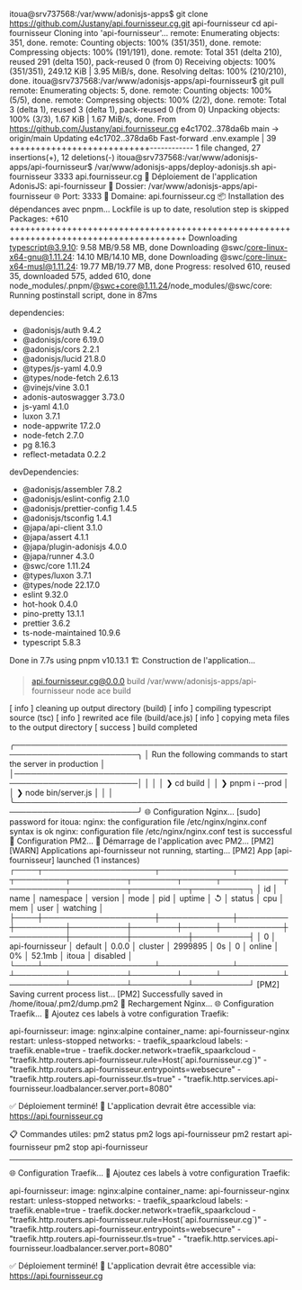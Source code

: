 itoua@srv737568:/var/www/adonisjs-apps$ git clone https://github.com/Justany/api.fournisseur.cg.git api-fournisseur
cd api-fournisseur
Cloning into 'api-fournisseur'...
remote: Enumerating objects: 351, done.
remote: Counting objects: 100% (351/351), done.
remote: Compressing objects: 100% (191/191), done.
remote: Total 351 (delta 210), reused 291 (delta 150), pack-reused 0 (from 0)
Receiving objects: 100% (351/351), 249.12 KiB | 3.95 MiB/s, done.
Resolving deltas: 100% (210/210), done.
itoua@srv737568:/var/www/adonisjs-apps/api-fournisseur$ git pull
remote: Enumerating objects: 5, done.
remote: Counting objects: 100% (5/5), done.
remote: Compressing objects: 100% (2/2), done.
remote: Total 3 (delta 1), reused 3 (delta 1), pack-reused 0 (from 0)
Unpacking objects: 100% (3/3), 1.67 KiB | 1.67 MiB/s, done.
From https://github.com/Justany/api.fournisseur.cg
   e4c1702..378da6b  main       -> origin/main
Updating e4c1702..378da6b
Fast-forward
 .env.example | 39 +++++++++++++++++++++++++++------------
 1 file changed, 27 insertions(+), 12 deletions(-)
itoua@srv737568:/var/www/adonisjs-apps/api-fournisseur$ /var/www/adonisjs-apps/deploy-adonisjs.sh api-fournisseur 3333 api.fournisseur.cg
🚀 Déploiement de l'application AdonisJS: api-fournisseur
📂 Dossier: /var/www/adonisjs-apps/api-fournisseur
🌐 Port: 3333
🔗 Domaine: api.fournisseur.cg
📦 Installation des dépendances avec pnpm...
Lockfile is up to date, resolution step is skipped
Packages: +610
++++++++++++++++++++++++++++++++++++++++++++++++++++++++++++++++++++++++++++++++++++++++
Downloading typescript@3.9.10: 9.58 MB/9.58 MB, done
Downloading @swc/core-linux-x64-gnu@1.11.24: 14.10 MB/14.10 MB, done
Downloading @swc/core-linux-x64-musl@1.11.24: 19.77 MB/19.77 MB, done
Progress: resolved 610, reused 35, downloaded 575, added 610, done
node_modules/.pnpm/@swc+core@1.11.24/node_modules/@swc/core: Running postinstall script, done in 87ms

dependencies:
+ @adonisjs/auth 9.4.2
+ @adonisjs/core 6.19.0
+ @adonisjs/cors 2.2.1
+ @adonisjs/lucid 21.8.0
+ @types/js-yaml 4.0.9
+ @types/node-fetch 2.6.13
+ @vinejs/vine 3.0.1
+ adonis-autoswagger 3.73.0
+ js-yaml 4.1.0
+ luxon 3.7.1
+ node-appwrite 17.2.0
+ node-fetch 2.7.0
+ pg 8.16.3
+ reflect-metadata 0.2.2

devDependencies:
+ @adonisjs/assembler 7.8.2
+ @adonisjs/eslint-config 2.1.0
+ @adonisjs/prettier-config 1.4.5
+ @adonisjs/tsconfig 1.4.1
+ @japa/api-client 3.1.0
+ @japa/assert 4.1.1
+ @japa/plugin-adonisjs 4.0.0
+ @japa/runner 4.3.0
+ @swc/core 1.11.24
+ @types/luxon 3.7.1
+ @types/node 22.17.0
+ eslint 9.32.0
+ hot-hook 0.4.0
+ pino-pretty 13.1.1
+ prettier 3.6.2
+ ts-node-maintained 10.9.6
+ typescript 5.8.3

Done in 7.7s using pnpm v10.13.1
🏗️ Construction de l'application...

> api.fournisseur.cg@0.0.0 build /var/www/adonisjs-apps/api-fournisseur
> node ace build

[ info ] cleaning up output directory (build)
[ info ] compiling typescript source (tsc)
[ info ] rewrited ace file (build/ace.js)
[ info ] copying meta files to the output directory
[ success ] build completed

╭────────────────────────────────────────────────────────────────────────╮
│    Run the following commands to start the server in production        │
│────────────────────────────────────────────────────────────────────────│
│                                                                        │
│    ❯ cd build                                                          │
│    ❯ pnpm i --prod                                                     │
│    ❯ node bin/server.js                                                │
│                                                                        │
╰────────────────────────────────────────────────────────────────────────╯
🌐 Configuration Nginx...
[sudo] password for itoua:
nginx: the configuration file /etc/nginx/nginx.conf syntax is ok
nginx: configuration file /etc/nginx/nginx.conf test is successful
🔧 Configuration PM2...
🚀 Démarrage de l'application avec PM2...
[PM2][WARN] Applications api-fournisseur not running, starting...
[PM2] App [api-fournisseur] launched (1 instances)
┌────┬────────────────────┬─────────────┬─────────┬─────────┬──────────┬────────┬──────┬───────────┬──────────┬──────────┬──────────┬──────────┐
│ id │ name               │ namespace   │ version │ mode    │ pid      │ uptime │ ↺    │ status    │ cpu      │ mem      │ user     │ watching │
├────┼────────────────────┼─────────────┼─────────┼─────────┼──────────┼────────┼──────┼───────────┼──────────┼──────────┼──────────┼──────────┤
│ 0  │ api-fournisseur    │ default     │ 0.0.0   │ cluster │ 2999895  │ 0s     │ 0    │ online    │ 0%       │ 52.1mb   │ itoua    │ disabled │
└────┴────────────────────┴─────────────┴─────────┴─────────┴──────────┴────────┴──────┴───────────┴──────────┴──────────┴──────────┴──────────┘
[PM2] Saving current process list...
[PM2] Successfully saved in /home/itoua/.pm2/dump.pm2
🔄 Rechargement Nginx...
🌐 Configuration Traefik...
📝 Ajoutez ces labels à votre configuration Traefik:

  api-fournisseur:
    image: nginx:alpine
    container_name: api-fournisseur-nginx
    restart: unless-stopped
    networks:
      - traefik_spaarkcloud
    labels:
      - traefik.enable=true
      - traefik.docker.network=traefik_spaarkcloud
      - "traefik.http.routers.api-fournisseur.rule=Host(\`api.fournisseur.cg\`)"
      - "traefik.http.routers.api-fournisseur.entrypoints=websecure"
      - "traefik.http.routers.api-fournisseur.tls=true"
      - "traefik.http.services.api-fournisseur.loadbalancer.server.port=8080"

✅ Déploiement terminé!
🔗 L'application devrait être accessible via: https://api.fournisseur.cg

📋 Commandes utiles:
  pm2 status
  pm2 logs api-fournisseur
  pm2 restart api-fournisseur
  pm2 stop api-fournisseur


  ---

🌐 Configuration Traefik...
📝 Ajoutez ces labels à votre configuration Traefik:

  api-fournisseur:
    image: nginx:alpine
    container_name: api-fournisseur-nginx
    restart: unless-stopped
    networks:
      - traefik_spaarkcloud
    labels:
      - traefik.enable=true
      - traefik.docker.network=traefik_spaarkcloud
      - "traefik.http.routers.api-fournisseur.rule=Host(\`api.fournisseur.cg\`)"
      - "traefik.http.routers.api-fournisseur.entrypoints=websecure"
      - "traefik.http.routers.api-fournisseur.tls=true"
      - "traefik.http.services.api-fournisseur.loadbalancer.server.port=8080"

✅ Déploiement terminé!
🔗 L'application devrait être accessible via: https://api.fournisseur.cg
